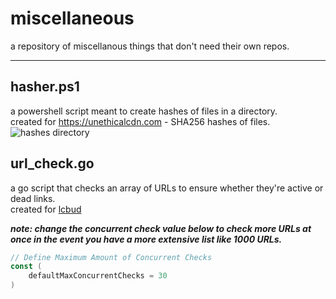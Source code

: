 # miscellaneous
a repository of miscellanous things that don't need their own repos.

---

## hasher.ps1
a powershell script meant to create hashes of files in a directory. <br>
created for https://unethicalcdn.com - SHA256 hashes of files.
![hashes directory](https://github.com/unethicalteam/miscellaneous/assets/38664452/8faee606-62db-4733-8ef6-2d11be8789eb)

## url_check.go
a go script that checks an array of URLs to ensure whether they're active or dead links.  <br>
created for [lcbud](https://github.com/unethicalteam/lcbud)

***note: change the concurrent check value below to check more URLs at once in the event you have a more extensive list like 1000 URLs.***
```go
// Define Maximum Amount of Concurrent Checks
const (
	defaultMaxConcurrentChecks = 30
)
```